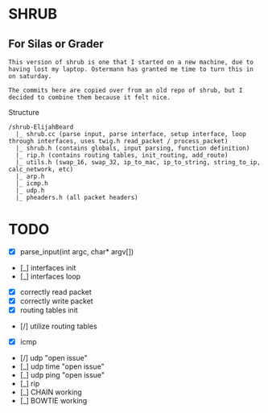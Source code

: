 # SHRUB

## For Silas or Grader
```
This version of shrub is one that I started on a new machine, due to having lost my laptop. Ostermann has granted me time to turn this in on saturday.

The commits here are copied over from an old repo of shrub, but I decided to combine them because it felt nice.
```

Structure
```
/shrub-ElijahBeard
  |_ shrub.cc (parse input, parse interface, setup interface, loop through interfaces, uses twig.h read_packet / process_packet)
  |_ shrub.h (contains globals, input parsing, function definition)
  |_ rip.h (contains routing tables, init_routing, add_route)
  |_ utils.h (swap_16, swap_32, ip_to_mac, ip_to_string, string_to_ip, calc_network, etc)
  |_ arp.h
  |_ icmp.h
  |_ udp.h
  |_ pheaders.h (all packet headers)
```

# TODO 
- [x] parse_input(int argc, char* argv[])
- [_] interfaces init
- [_] interfaces loop
- [x] correctly read packet
- [x] correctly write packet
- [x] routing tables init
- [/] utilize routing tables
- [x] icmp
- [/] udp "open issue"
- [_] udp time "open issue"
- [_] udp ping "open issue"
- [_] rip
- [_] CHAIN working
- [_] BOWTIE working